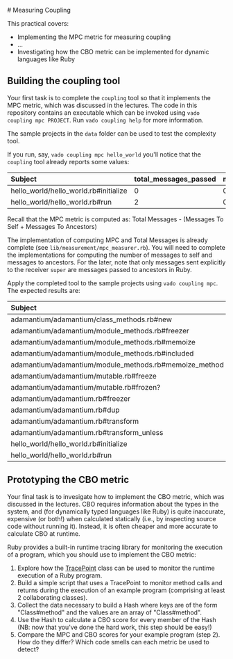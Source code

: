 # Measuring Coupling

This practical covers:

* Implementing the MPC metric for measuring coupling
* ...
* Investigating how the CBO metric can be implemented for dynamic languages like Ruby

## Building the coupling tool

Your first task is to complete the `coupling` tool so that it implements the MPC metric, which was discussed in the lectures. The code in this repository contains an executable which can be invoked using `vado coupling mpc PROJECT`. Run `vado coupling help` for more information.

The sample projects in the `data` folder can be used to test the complexity tool.

If you run, say, `vado coupling mpc hello_world` you'll notice that the `coupling` tool already reports some values:

| Subject                               | total_messages_passed | messages_passed_to_self | messages_passed_to_ancestors | mpc |
| :------------------------------------ | :-------------------- | :---------------------- | :--------------------------- | :-- |
| hello_world/hello_world.rb#initialize | 0                     | 0                       | 0                            | 0   |
| hello_world/hello_world.rb#run        | 2                     | 0                       | 0                            | 2   |

Recall that the MPC metric is computed as: Total Messages - (Messages To Self + Messages To Ancestors)

The implementation of computing MPC and Total Messages is already complete (see `lib/measurement/mpc_measurer.rb`). You will need to complete the implementations for computing the number of messages to self and messages to ancestors. For the later, note that only messages sent explicitly to the receiver `super` are messages passed to ancestors in Ruby.

Apply the completed tool to the sample projects using `vado coupling mpc`. The expected results are:

| Subject                                                | total_messages_passed | messages_passed_to_self | messages_passed_to_ancestors | mpc |
| :----------------------------------------------------- | :-------------------- | :---------------------- | :--------------------------- | :-- |
| adamantium/adamantium/class_methods.rb#new             | 2                     | 1                       | 0                            | 1   |
| adamantium/adamantium/module_methods.rb#freezer        | 0                     | 0                       | 0                            | 0   |
| adamantium/adamantium/module_methods.rb#memoize        | 7                     | 2                       | 0                            | 5   |
| adamantium/adamantium/module_methods.rb#included       | 2                     | 1                       | 0                            | 1   |
| adamantium/adamantium/module_methods.rb#memoize_method | 4                     | 1                       | 0                            | 3   |
| adamantium/adamantium/mutable.rb#freeze                | 0                     | 0                       | 0                            | 0   |
| adamantium/adamantium/mutable.rb#frozen?               | 0                     | 0                       | 0                            | 0   |
| adamantium/adamantium.rb#freezer                       | 0                     | 0                       | 0                            | 0   |
| adamantium/adamantium.rb#dup                           | 0                     | 0                       | 0                            | 0   |
| adamantium/adamantium.rb#transform                     | 5                     | 1                       | 0                            | 4   |
| adamantium/adamantium.rb#transform_unless              | 1                     | 1                       | 0                            | 0   |
| hello_world/hello_world.rb#initialize                  | 0                     | 0                       | 0                            | 0   |
| hello_world/hello_world.rb#run                         | 2                     | 2                       | 0                            | 0   |


## Prototyping the CBO metric

Your final task is to invesigate how to implement the CBO metric, which was discussed in the lectures. CBO requires information about the types in the system, and (for dynamically typed languages like Ruby) is quite inaccurate, expensive (or both!) when calculated statically (i.e., by inspecting source code without running it). Instead, it is often cheaper and more accurate to calculate CBO at runtime.

Ruby provides a built-in runtime tracing library for monitoring the execution of a program, which you should use to implement the CBO metric:

1. Explore how the [TracePoint](http://ruby-doc.org/core-2.2.2/TracePoint.html) class can be used to monitor the runtime execution of a Ruby program.
2. Build a simple script that uses a TracePoint to monitor method calls and returns during the execution of an example program (comprising at least 2 collaborating classes).
3. Collect the data necessary to build a Hash where keys are of the form "Class#method" and the values are an array of "Class#method".
4. Use the Hash to calculate a CBO score for every member of the Hash (NB: now that you've done the hard work, this step should be easy!)
5. Compare the MPC and CBO scores for your example program (step 2). How do they differ? Which code smells can each metric be used to detect?
